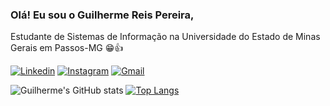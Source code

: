 ### Olá! Eu sou o Guilherme Reis Pereira, 
Estudante de Sistemas de Informação na Universidade do Estado de Minas Gerais em  Passos-MG 😁👍

[![Linkedin](https://img.shields.io/badge/LinkedIn-0077B5?style=for-the-badge&logo=linkedin&logoColor=white)](https://www.linkedin.com/in/guilherme-pereira-102b13271)
[![Instagram](https://img.shields.io/badge/Instagram-E4405F?style=for-the-badge&logo=instagram&logoColor=white)](https://www.instagram.com/guilherme_reispereira/)
[![Gmail](https://img.shields.io/badge/Gmail-D14836?style=for-the-badge&logo=gmail&logoColor=white)](malito:guilhermerp2004@gmail.com)


![Guilherme's GitHub stats](https://github-readme-stats.vercel.app/api?username=DevGuiPereira&show_icons=true&theme=radical)
[![Top Langs](https://github-readme-stats.vercel.app/api/top-langs/?username=DevGuiPereira&layout=donut)](https://github.com/DevGuiPereira/github-readme-stats)
